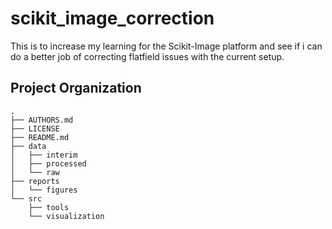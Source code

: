 scikit_image_correction
==============================

This is to increase my learning for the Scikit-Image platform and see if i can do a better job of correcting flatfield issues with the current setup.

Project Organization
--------------------

    .
    ├── AUTHORS.md
    ├── LICENSE
    ├── README.md
    ├── data
    │   ├── interim
    │   ├── processed
    │   └── raw
    ├── reports
    │   └── figures
    └── src
        ├── tools
        └── visualization
